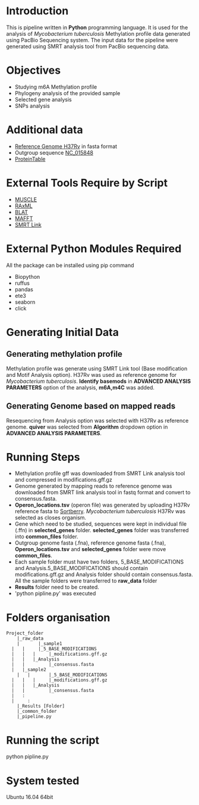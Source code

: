 # Introduction

This is pipeline written in **Python** programming language. It is used for the analysis of *Mycobacterium tuberculosis* Methylation profile data generated using PacBio Sequencing system. The input data for the pipeline were generated using SMRT analysis tool from PacBio sequencing data.

# Objectives

- Studying m6A Methylation profile
- Phylogeny analysis of the provided sample
- Selected gene analysis
- SNPs analysis

# Additional data

- [Reference Genome H37Rv](ftp://ftp.ncbi.nlm.nih.gov/genomes/all/GCF/000/195/955/GCF_000195955.2_ASM19595v2/GCF_000195955.2_ASM19595v2_genomic.fna.gz) in fasta format
- Outgroup sequence [NC_015848](https://www.ncbi.nlm.nih.gov/genome/?term=NC_015848)
- [ProteinTable](https://www.ncbi.nlm.nih.gov/genome/proteins/166?genome_assembly_id=159857)

# External Tools Require by Script
- [MUSCLE](https://www.drive5.com/muscle/)
- [RAxML](https://sco.h-its.org/exelixis/web/software/raxml/)
- [BLAT](http://hgdownload.cse.ucsc.edu/admin/exe/linux.x86_64/blat/)
- [MAFFT](https://mafft.cbrc.jp/alignment/software/)
- [SMRT Link](https://www.pacb.com/support/software-downloads/)


# External  Python Modules  Required

All the package can be installed using pip command

- Biopython
- ruffus
- pandas
- ete3
- seaborn
- click

# Generating Initial Data

## Generating methylation profile

Methylation profile was generate using SMRT Link tool (Base modification and Motif Analysis option). H37Rv was used as reference genome for  *Mycobacterium tuberculosis*.
**Identify basemods** in **ADVANCED ANALYSIS PARAMETERS** option of the analysis, **m6A,m4C** was added.

## Generating Genome based on mapped reads

Resequencing from Analysis option was selected with H37Rv as reference genome. **quiver** was selected from **Algorithm** dropdown option in **ADVANCED ANALYSIS PARAMETERS**.

# Running Steps

- Methylation profile gff was downloaded from SMRT Link analysis tool and compressed in modifications.gff.gz
- Genome generated by mapping reads to reference genome was downloaded from SMRT link analysis tool in fastq format and convert to consensus.fasta.
- __Operon_locations.tsv__ (operon file) was generated by uploading H37Rv reference fasta to [Sortberry](http://www.softberry.com/berry.phtml?topic=fgenesb&group=programs&subgroup=gfindb). _Mycobacterium tuberculosis_ H37Rv was selected as closes organism.
- Gene which need to be  studied, sequences were kept in individual file (.ffn) in __selected_genes__ folder. __selected_genes__ folder was transferred into __common_files__ folder.
- Outgroup genome fasta (.fna), reference genome fasta (.fna), __Operon_locations.tsv__ and __selected_genes__ folder were move __common_files__.
- Each sample folder must have two folders, 5_BASE_MODIFICATIONS and Analysis.5_BASE_MODIFICATIONS should contain modifications.gff.gz and Analysis folder should contain consensus.fasta. All the sample folders were transferred to __raw_data__ folder
- __Results__ folder need to be created.
- 'python pipline.py' was executed


# Folders organisation
```
Project_folder
	|_raw_data
	|		|_sample1
  |   |		|_5_BASE_MODIFICATIONS
  |   |   |		|_modifications.gff.gz
  |   |   |_Analysis
  |   |   		|_consensus.fasta
  |   |_sample2
	|   |		|_5_BASE_MODIFICATIONS
  |   |   |		|_modifications.gff.gz
  |   |   |_Analysis
  |   |   		|_consensus.fasta
  |   :
  |		:
	|_Results [Folder]
	|_common_folder
	|_pipeline.py
```

# Running the script

python pipline.py


# System tested

Ubuntu 16.04 64bit
